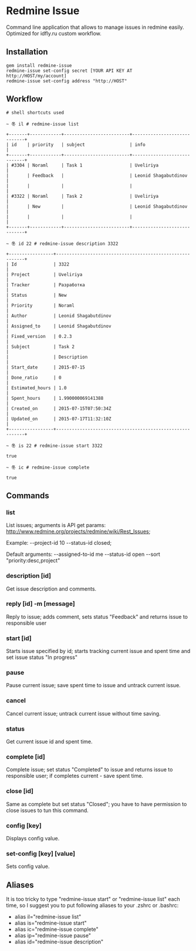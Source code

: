 Redmine Issue
=============

Command line application that allows to manage issues in redmine easily. Optimized for idfly.ru custom workflow.


Installation
------------

```
gem install redmine-issue
redmine-issue set-config secret [YOUR API KEY AT http://HOST/my/account]
redmine-issue set-config address "http://HOST"
```

Workflow
--------

```
# shell shortcuts used

~ 冬 il # redmine-issue list

+-------+------------+-------------------------+-----------------------------+
| id    | priority   | subject                 | info                        |
+-------+------------+-------------------------+-----------------------------+
| #3304 | Noraml     | Task 1                  | Uveliriya                   |
|       | Feedback   |                         | Leonid Shagabutdinov        |
|       |            |                         |                             |
| #3322 | Noraml     | Task 2                  | Uveliriya                   |
|       | New        |                         | Leonid Shagabutdinov        |
|       |            |                         |                             |
+-------+------------+-------------------------+-----------------------------+

~ 冬 id 22 # redmine-issue description 3322

+-----------------+----------------------------------------------------------+
| Id              | 3322                                                     |
| Project         | Uveliriya                                                |
| Tracker         | Разработка                                               |
| Status          | New                                                      |
| Priority        | Noraml                                                   |
| Author          | Leonid Shagabutdinov                                     |
| Assigned_to     | Leonid Shagabutdinov                                     |
| Fixed_version   | 0.2.3                                                    |
| Subject         | Task 2                                                   |
|                 | Description                                              |
| Start_date      | 2015-07-15                                               |
| Done_ratio      | 0                                                        |
| Estimated_hours | 1.0                                                      |
| Spent_hours     | 1.990000069141388                                        |
| Created_on      | 2015-07-15T07:50:34Z                                     |
| Updated_on      | 2015-07-17T11:32:10Z                                     |
+-----------------+----------------------------------------------------------+

~ 冬 is 22 # redmine-issue start 3322

true

~ 冬 ic # redmine-issue complete

true

```

Commands
--------


### list

List issues; arguments is API get params: http://www.redmine.org/projects/redmine/wiki/Rest_Issues;

Example: --project-id 10 --status-id closed;

Default arguments: --assigned-to-id me --status-id open --sort "priority:desc,project"


### description [id]

Get issue description and comments.


### reply [id] -m [message]

Reply to issue; adds comment, sets status "Feedback" and returns issue to responsible user


### start [id]

Starts issue specified by id; starts tracking current issue and spent time and set issue status "In progress"


### pause

Pause current issue; save spent time to issue and untrack current issue.


### cancel

Cancel current issue; untrack current issue without time saving.


### status

Get current issue id and spent time.


### complete [id]

Complete issue; set status "Completed" to issue and returns issue to responsible user; if completes current -
save spent time.


### close [id]

Same as complete but set status "Closed"; you have to have permission to close issues to tun this command.


### config [key]

Displays config value.


### set-config [key] [value]

Sets config value.


Aliases
-------

It is too tricky to type "redmine-issue start" or "redmine-issue list" each time, so I suggest you to put following
aliases to your .zshrc or .bashrc:

* alias il="redmine-issue list"
* alias is="redmine-issue start"
* alias ic="redmine-issue complete"
* alias ip="redmine-issue pause"
* alias id="redmine-issue description"


